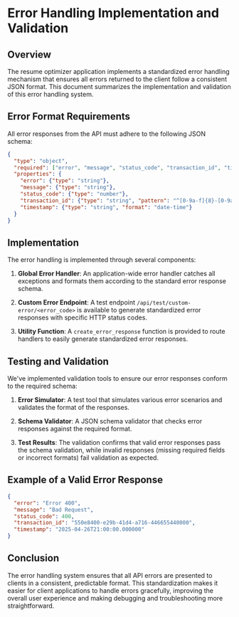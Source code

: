 # Error Handling Implementation and Validation

## Overview

The resume optimizer application implements a standardized error handling mechanism that ensures all errors returned to the client follow a consistent JSON format. This document summarizes the implementation and validation of this error handling system.

## Error Format Requirements

All error responses from the API must adhere to the following JSON schema:

```json
{
  "type": "object",
  "required": ["error", "message", "status_code", "transaction_id", "timestamp"],
  "properties": {
    "error": {"type": "string"},
    "message": {"type": "string"},
    "status_code": {"type": "number"},
    "transaction_id": {"type": "string", "pattern": "^[0-9a-f]{8}-[0-9a-f]{4}-[0-9a-f]{4}-[0-9a-f]{4}-[0-9a-f]{12}$"},
    "timestamp": {"type": "string", "format": "date-time"}
  }
}
```

## Implementation

The error handling is implemented through several components:

1. **Global Error Handler**: An application-wide error handler catches all exceptions and formats them according to the standard error response schema.

2. **Custom Error Endpoint**: A test endpoint `/api/test/custom-error/<error_code>` is available to generate standardized error responses with specific HTTP status codes.

3. **Utility Function**: A `create_error_response` function is provided to route handlers to easily generate standardized error responses.

## Testing and Validation

We've implemented validation tools to ensure our error responses conform to the required schema:

1. **Error Simulator**: A test tool that simulates various error scenarios and validates the format of the responses.

2. **Schema Validator**: A JSON schema validator that checks error responses against the required format.

3. **Test Results**: The validation confirms that valid error responses pass the schema validation, while invalid responses (missing required fields or incorrect formats) fail validation as expected.

## Example of a Valid Error Response

```json
{
  "error": "Error 400",
  "message": "Bad Request",
  "status_code": 400,
  "transaction_id": "550e8400-e29b-41d4-a716-446655440000",
  "timestamp": "2025-04-26T21:00:00.000000"
}
```

## Conclusion

The error handling system ensures that all API errors are presented to clients in a consistent, predictable format. This standardization makes it easier for client applications to handle errors gracefully, improving the overall user experience and making debugging and troubleshooting more straightforward. 